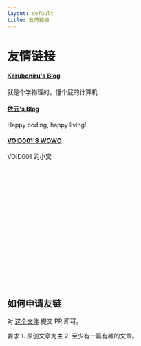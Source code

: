 ```yaml
---
layout: default
title: 友情链接
---
```


友情链接
============

#### [Karuboniru's Blog](https://yanqiyu.info)

就是个学物理的，懂个屁的计算机  

#### [依云's Blog](https://blog.lilydjwg.me/)  
Happy coding, happy living!  
#### [VOID001'S WOWO](https://void-shana.moe)
VOID001 的小窝  




<br/><br/><br/><br/><br/><br/><br/><br/><br/><br/><br/><br/><br/><br/><br/><br/>

如何申请友链
--------
对 [这个文件](https://github.com/Endle/endle.github.io/blob/master/links/index.md) 提交 PR 即可。

要求 1. 原创文章为主 2. 至少有一篇有趣的文章。




